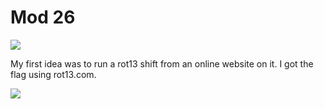 # Mod 26

![](<../../.gitbook/assets/image (71) (1).png>)

My first idea was to run a rot13 shift from an online website on it. I got the flag using rot13.com.

![](<../../.gitbook/assets/image (57).png>)
